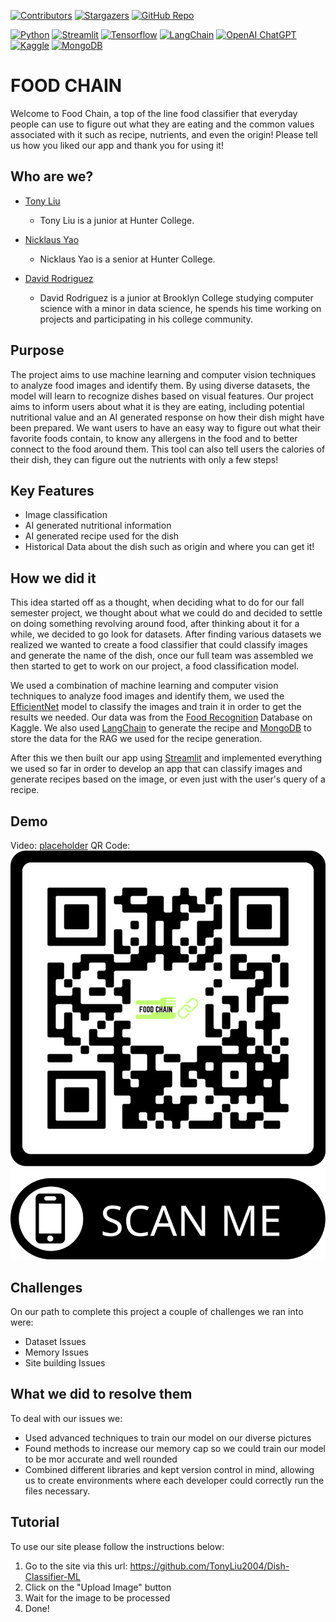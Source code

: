 [![Contributors][contributors-shield]][contributors-url]
[![Stargazers][stars-shield]][stars-url]
[![GitHub Repo][github-shield]][github-repo-url]

[![Python][Python]][Python-url]
[![Streamlit][Streamlit]][Streamlit-url]
[![Tensorflow][Tensorflow]][Tensorflow-url]
[![LangChain][LangChain]][LangChain-url]
[![OpenAI ChatGPT][OpenAI ChatGPT]][OpenAI ChatGPT-url]
[![Kaggle][Kaggle]][Kaggle-url]
[![MongoDB][MongoDB]][MongoDB-url]


# FOOD CHAIN

Welcome to Food Chain, a top of the line food classifier that everyday people can use to figure out what they are eating and the common values associated with it such as recipe, nutrients, and even the origin! Please tell us how you liked our app and thank you for using it!


## Who are we?
* [Tony Liu](https://tonyliu2004.github.io/)
    * Tony Liu is a junior at Hunter College.

* [Nicklaus Yao](https://www.linkedin.com/in/nicklausyao/)
    * Nicklaus Yao is a senior at Hunter College.

* [David Rodriguez](https://drod75.github.io/)
    * David Rodriguez is a junior at Brooklyn College studying computer science with a minor in data science, 
    he spends his time working on projects and participating in his college community. 


## Purpose
The project aims to use machine learning and computer vision techniques to analyze food images and identify them. By using diverse datasets, the model will learn to recognize dishes based on visual features. Our project aims to inform users about what it is they are eating, including potential nutritional value and an AI generated response on how their dish might have been prepared. We want users to have an easy way to figure out what their favorite foods contain, to know any allergens in the food and to better connect to the food around them. This tool can also tell users the calories of their dish, they can figure out the nutrients with only a few steps!


## Key Features
* Image classification
* AI generated nutritional information
* AI generated recipe used for the dish
* Historical Data about the dish such as origin and where you can get it!


## How we did it
This idea started off as a thought, when deciding what to do for our fall semester project, we thought about what
we could do and decided to settle on doing something revolving around food, after thinking about it for a while, we
decided to go look for datasets. After finding various datasets we realized we wanted to create a food classifier that
could classify images and generate the name of the dish, once our full team was assembled we then started to get to work on our project, a food classification model.

We used a combination of machine learning and computer vision techniques to analyze food images and identify them, we used the [EfficientNet](https://www.tensorflow.org/api_docs/python/tf/keras/applications/efficientnet8) model to classify the images and train it in order to get the results we needed. Our data was from the [Food Recognition](https://www.kaggle.com/datasets/sainikhileshreddy/food-recognition-2022/data) Database on Kaggle. We also used [LangChain](https://www.langchain.com/) to generate the recipe and [MongoDB](https://www.mongodb.com/) to store the data for the RAG we used for the recipe generation.

After this we then built our app using [Streamlit](https://www.streamlit.io/) and implemented everything we used so far in order to develop an app that can classify images and generate recipes based on the image, or even just with the user's query of a recipe.


## Demo
Video: 
   [placeholder]()
QR Code: 
   ![QR code](frame.png)


## Challenges
On our path to complete this project a couple of challenges we ran into were:
* Dataset Issues
* Memory Issues
* Site building Issues


## What we did to resolve them
To deal with our issues we:
* Used advanced techniques to train our model on our diverse pictures
* Found methods to increase our memory cap so we could train our model to be mor accurate and well rounded
* Combined different libraries and kept version control in mind, allowing us to create environments where each developer could correctly run the files necessary.


## Tutorial
To use our site please follow the instructions below:
1. Go to the site via this url: https://github.com/TonyLiu2004/Dish-Classifier-ML
2. Click on the "Upload Image" button
3. Wait for the image to be processed
4. Done!


[contributors-shield]: https://img.shields.io/github/contributors/TonyLiu2004/Dish-Classifier-ML.svg?style=for-the-badge
[contributors-url]: https://github.com/TonyLiu2004/Dish-Classifier-ML/graphs/contributors
[stars-shield]: https://img.shields.io/github/stars/GeorgiosIoannouCoder/realesrgan.svg?style=for-the-badge
[stars-url]: https://github.com/TonyLiu2004/Dish-Classifier-ML/stargazers
[github-repo-url]: https://github.com/TonyLiu2004/Dish-Classifier-ML
[github-shield]: https://img.shields.io/badge/-GitHub-black.svg?style=for-the-badge&logo=github&colorB=000
[Python]: https://img.shields.io/badge/python-FFDE57?style=for-the-badge&logo=python&logoColor=4584B6
[Python-url]: https://www.python.org/
[Streamlit]: https://img.shields.io/badge/streamlit-ffffff?style=for-the-badge&logo=streamlit&logoColor=ff0000
[Streamlit-url]: https://streamlit.io/
[Tensorflow]: https://img.shields.io/badge/tensorflow-FF6F00?style=for-the-badge&logo=tensorflow&logoColor=white 
[Tensorflow-url]: https://www.tensorflow.org/
[LangChain]: https://img.shields.io/badge/langchain-007FFF?style=for-the-badge&logo=langchain&logoColor=white
[LangChain-url]: https://www.langchain.com/
[OpenAI ChatGPT]: https://img.shields.io/badge/OpenAI-FFD000?style=for-the-badge&logo=OpenAI&logoColor=white
[OpenAI ChatGPT-url]: https://chat.openai.com/
[Kaggle]: https://img.shields.io/badge/kaggle-20BEFF?style=for-the-badge&logo=kaggle&logoColor=white
[Kaggle-url]: https://www.kaggle.com/
[MongoDB]: https://img.shields.io/badge/MongoDB-4EA94B?style=for-the-badge&logo=mongodb&logoColor=white
[MongoDB-url]: https://www.mongodb.com/
